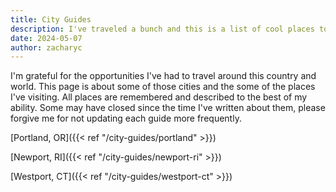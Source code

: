 ```yaml
---
title: City Guides
description: I've traveled a bunch and this is a list of cool places to go.
date: 2024-05-07
author: zacharyc
---
```


I'm grateful for the opportunities I've had to travel around this country and world. This page is about some of those cities and the some of the places I've visiting. All places are remembered and described to the best of my ability. Some may have closed since the time I've written about them, please forgive me for not updating each guide more frequently.

[Portland, OR]({{< ref "/city-guides/portland" >}})

[Newport, RI]({{< ref "/city-guides/newport-ri" >}})

[Westport, CT]({{< ref "/city-guides/westport-ct" >}})
